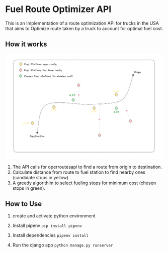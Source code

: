 # Fuel Route Optimizer API

This is an Implementation of a route optimization API for trucks in the USA that aims to Optimize route taken by a truck to account for optimal fuel cost.

## How it works

![alt text](assests/image.png)

1. The API calls for operroutesapi to find a route from origin to destination.
2. Calculate distance from route to fuel station to find nearby ones (candidate stops in yellow)
3. A greedy algorithim to select fueling stops for minimum cost (chosen stops in green).

## How to Use

1. create and activate python environment

2. Install pipenv `pip install pipenv`

3. Install dependencies `pipenv install`

4. Run the django app `python manage.py runserver`
